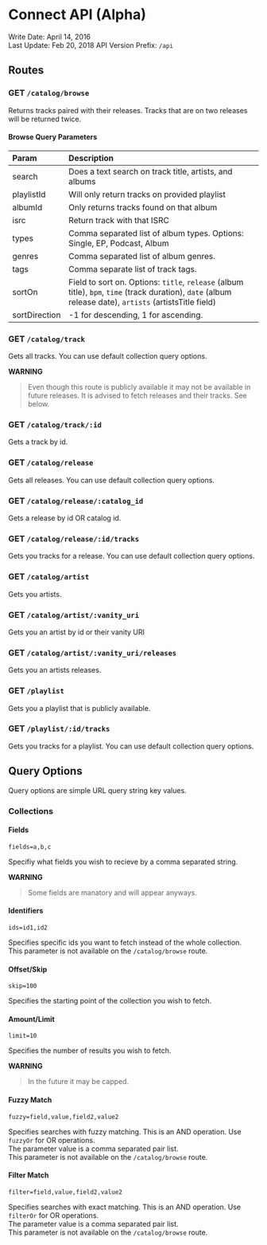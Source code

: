 # Connect API (Alpha)

Write Date: April 14, 2016  
Last Update: Feb 20, 2018
API Version Prefix: `/api`

## Routes

### GET `/catalog/browse`
Returns tracks paired with their releases. Tracks that are on two releases will be returned twice.

#### Browse Query Parameters

|Param|Description|
|:--|:--|
|search|Does a text search on track title, artists, and albums|
|playlistId|Will only return tracks on provided playlist|
|albumId|Only returns tracks found on that album|
|isrc|Return track with that ISRC|
|types|Comma separated list of album types. Options: Single, EP, Podcast, Album|
|genres|Comma separated list of album genres.|
|tags|Comma separate list of track tags.|
|sortOn|Field to sort on. Options: `title`, `release` (album title), `bpm`, `time` (track duration), `date` (album release date), `artists` (artistsTitle field)|
|sortDirection|-1 for descending, 1 for ascending.|

### GET `/catalog/track` 

Gets all tracks. You can use default collection query options.

**WARNING**
> Even though this route is publicly available it may not be available in future releases.
> It is advised to fetch releases and their tracks. See below.

### GET `/catalog/track/:id` 

Gets a track by id.

### GET `/catalog/release` 

Gets all releases. You can use default collection query options.

### GET `/catalog/release/:catalog_id` 

Gets a release by id OR catalog id.

### GET `/catalog/release/:id/tracks` 

Gets you tracks for a release. You can use default collection query options.

### GET `/catalog/artist`

Gets you artists.

### GET `/catalog/artist/:vanity_uri`

Gets you an artist by id or their vanity URI

### GET `/catalog/artist/:vanity_uri/releases`

Gets you an artists releases.

### GET `/playlist` 

Gets you a playlist that is publicly available.

### GET `/playlist/:id/tracks` 

Gets you tracks for a playlist. You can use default collection query options.

## Query Options

Query options are simple URL query string key values.

### Collections

#### Fields 

`fields=a,b,c`

Specifiy what fields you wish to recieve by a comma separated string.

**WARNING**
> Some fields are manatory and will appear anyways.

#### Identifiers 

`ids=id1,id2`

Specifies specific ids you want to fetch instead of the whole collection.  
This parameter is not available on the `/catalog/browse` route.

#### Offset/Skip 

`skip=100`

Specifies the starting point of the collection you wish to fetch.

#### Amount/Limit 

`limit=10`

Specifies the number of results you wish to fetch.

**WARNING**
> In the future it may be capped.

#### Fuzzy Match

`fuzzy=field,value,field2,value2`

Specifies searches with fuzzy matching. This is an AND operation. Use `fuzzyOr` for OR operations.  
The parameter value is a comma separated pair list.  
This parameter is not available on the `/catalog/browse` route.


#### Filter Match

`filter=field,value,field2,value2`

Specifies searches with exact matching. This is an AND operation. Use `filterOr` for OR operations.  
The parameter value is a comma separated pair list.  
This parameter is not available on the `/catalog/browse` route.
